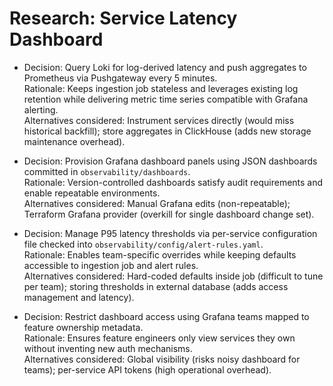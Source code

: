 # Research: Service Latency Dashboard

- Decision: Query Loki for log-derived latency and push aggregates to Prometheus via Pushgateway every 5 minutes.  
  Rationale: Keeps ingestion job stateless and leverages existing log retention while delivering metric time series compatible with Grafana alerting.  
  Alternatives considered: Instrument services directly (would miss historical backfill); store aggregates in ClickHouse (adds new storage maintenance overhead).

- Decision: Provision Grafana dashboard panels using JSON dashboards committed in `observability/dashboards`.  
  Rationale: Version-controlled dashboards satisfy audit requirements and enable repeatable environments.  
  Alternatives considered: Manual Grafana edits (non-repeatable); Terraform Grafana provider (overkill for single dashboard change set).

- Decision: Manage P95 latency thresholds via per-service configuration file checked into `observability/config/alert-rules.yaml`.  
  Rationale: Enables team-specific overrides while keeping defaults accessible to ingestion job and alert rules.  
  Alternatives considered: Hard-coded defaults inside job (difficult to tune per team); storing thresholds in external database (adds access management and latency).

- Decision: Restrict dashboard access using Grafana teams mapped to feature ownership metadata.  
  Rationale: Ensures feature engineers only view services they own without inventing new auth mechanisms.  
  Alternatives considered: Global visibility (risks noisy dashboard for teams); per-service API tokens (high operational overhead).
